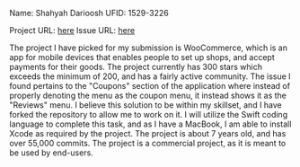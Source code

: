 
Name: Shahyah Darioosh
UFID: 1529-3226

Project URL: [here](https://github.com/woocommerce/woocommerce-ios)
Issue URL: [here](https://github.com/woocommerce/woocommerce-ios/issues/13837)

The project I have picked for my submission is WooCommerce, which is an app for mobile devices that enables people to set up shops, and accept payments for their goods. The project currently has 300 stars which exceeds the minimum of 200, and has a fairly active community. The issue I found pertains to the "Coupons" section of the application where instead of properly denoting the menu as the coupon menu, it instead shows it as the "Reviews" menu. I believe this solution to be within my skillset, and I have forked the repository to allow me to work on it. I will utilize the Swift coding language to complete this task, and as I have a MacBook, I am able to install Xcode as required by the project. The project is about 7 years old, and has over 55,000 commits. The project is a commercial project, as it is meant to be used by end-users.
